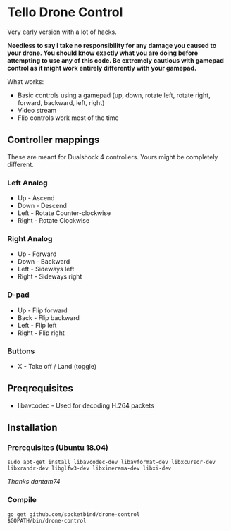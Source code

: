 # Tello Drone Control

Very early version with a lot of hacks.

**Needless to say I take no responsibility for any damage you caused to your drone. You should know exactly what you are doing before attempting to use any of this code. Be extremely cautious with gamepad control as it might work entirely differently with your gamepad.**

What works:
* Basic controls using a gamepad (up, down, rotate left, rotate right, forward, backward, left, right)
* Video stream
* Flip controls work most of the time

## Controller mappings

These are meant for Dualshock 4 controllers. Yours might be completely different.

### Left Analog
- Up - Ascend
- Down - Descend
- Left - Rotate Counter-clockwise
- Right - Rotate Clockwise

### Right Analog
- Up - Forward
- Down - Backward
- Left - Sideways left
- Right - Sideways right

### D-pad
- Up - Flip forward
- Back - Flip backward
- Left - Flip left
- Right - Flip right

### Buttons
- X - Take off / Land (toggle)

## Preqrequisites

* libavcodec - Used for decoding H.264 packets

## Installation

### Prerequisites (Ubuntu 18.04)

```
sudo apt-get install libavcodec-dev libavformat-dev libxcursor-dev libxrandr-dev libglfw3-dev libxinerama-dev libxi-dev
```

_Thanks dantam74_

### Compile

```
go get github.com/socketbind/drone-control
$GOPATH/bin/drone-control
```
